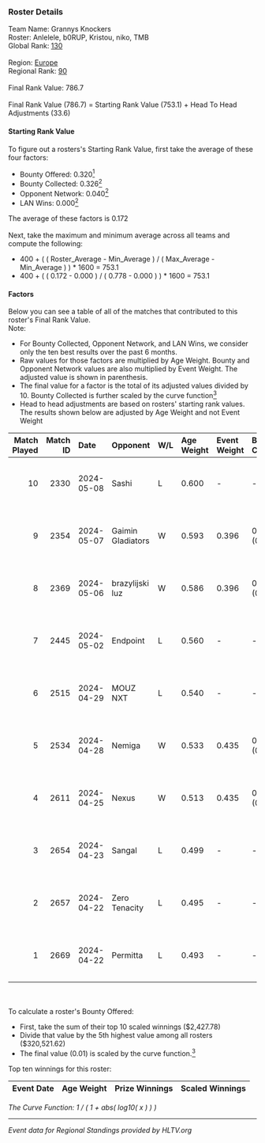 ### Roster Details<br />
Team Name: Grannys Knockers<br />
Roster: Anlelele, b0RUP, Kristou, niko, TMB<br />
Global Rank: [130](../standings_global.md)<br />
<br />
Region: [Europe]( ../standings_europe.md)<br />
Regional Rank: [90]( ../standings_europe.md)<br />
<br />
Final Rank Value:  786.7<br />
<br />
Final Rank Value (786.7) = Starting Rank Value (753.1) + Head To Head Adjustments (33.6)<br />

#### Starting Rank Value<br />
To figure out a rosters's Starting Rank Value, first take the average of these four factors:<br />
- Bounty Offered: 0.320[<sup>1</sup>](#table2)
- Bounty Collected: 0.326[<sup>2</sup>](#table1)
- Opponent Network: 0.040[<sup>2</sup>](#table1)
- LAN Wins: 0.000[<sup>2</sup>](#table1)

The average of these factors is 0.172<br />
<br />
Next, take the maximum and minimum average across all teams and compute the following:<br />
- 400 + ( ( Roster_Average - Min_Average ) / ( Max_Average - Min_Average ) ) * 1600 = 753.1
- 400 + ( ( 0.172 - 0.000 ) / ( 0.778 - 0.000 ) ) * 1600 = 753.1


#### Factors<br />
Below you can see a table of all of the matches that contributed to this roster's Final Rank Value.<br />
Note:<br />

- For Bounty Collected, Opponent Network, and LAN Wins, we consider only the ten best results over the past 6 months.
- Raw values for those factors are multiplied by Age Weight. Bounty and Opponent Network values are also multiplied by Event Weight. The adjusted value is shown in parenthesis.
- The final value for a factor is the total of its adjusted values divided by 10. Bounty Collected is further scaled by the curve function[<sup>3</sup>](#curveFunction)
- Head to head adjustments are based on rosters' starting rank values. The results shown below are adjusted by Age Weight and not Event Weight
<span id="table1"></span><br />


| Match Played | Match ID | Date       | Opponent          | W/L | Age Weight | Event Weight | Bounty Collected | Opponent Network | LAN Wins  | H2H Adj. | Roster                              |
| -: | -: | :- | :- | :- | :- | :- | :- | :- | :- | -: | :- |
|           10 |     2330 | 2024-05-08 | Sashi             | L   | 0.600      | -            | -                | -                | -         |    -1.65 | Anlelele, b0RUP, Kristou, niko, TMB |
|            9 |     2354 | 2024-05-07 | Gaimin Gladiators | W   | 0.593      | 0.396        | 0.037 (0.009)    | 0.331 (0.078)    | 0 (0.000) |    14.52 | Anlelele, b0RUP, Kristou, niko, TMB |
|            8 |     2369 | 2024-05-06 | brazylijski luz   | W   | 0.586      | 0.396        | 0.008 (0.002)    | 0.250 (0.058)    | 0 (0.000) |    11.12 | Anlelele, b0RUP, Kristou, niko, TMB |
|            7 |     2445 | 2024-05-02 | Endpoint          | L   | 0.560      | -            | -                | -                | -         |    -5.31 | Anlelele, b0RUP, Kristou, niko, TMB |
|            6 |     2515 | 2024-04-29 | MOUZ NXT          | L   | 0.540      | -            | -                | -                | -         |    -3.04 | b0RUP, Kristou, niko, refrezh, TMB  |
|            5 |     2534 | 2024-04-28 | Nemiga            | W   | 0.533      | 0.435        | 0.315 (0.073)    | 0.704 (0.163)    | 0 (0.000) |    15.25 | b0RUP, Kristou, niko, refrezh, TMB  |
|            4 |     2611 | 2024-04-25 | Nexus             | W   | 0.513      | 0.435        | 0.014 (0.003)    | 0.447 (0.100)    | 0 (0.000) |    10.07 | b0RUP, Kristou, niko, refrezh, TMB  |
|            3 |     2654 | 2024-04-23 | Sangal            | L   | 0.499      | -            | -                | -                | -         |    -1.72 | Anlelele, b0RUP, Kristou, niko, TMB |
|            2 |     2657 | 2024-04-22 | Zero Tenacity     | L   | 0.495      | -            | -                | -                | -         |    -2.14 | b0RUP, Kristou, niko, refrezh, TMB  |
|            1 |     2669 | 2024-04-22 | Permitta          | L   | 0.493      | -            | -                | -                | -         |    -3.49 | b0RUP, Kristou, niko, refrezh, TMB  |

<br />
<span id="table2"></span><br />
To calculate a roster's Bounty Offered:<br />

- First, take the sum of their top 10 scaled winnings ($2,427.78)
- Divide that value by the 5th highest value among all rosters ($320,521.62)
- The final value (0.01) is scaled by the curve function.[<sup>3</sup>](#curveFunction)

Top ten winnings for this roster:<br />

| Event Date | Age Weight | Prize Winnings | Scaled Winnings |
| :- | -: | :- | :- |


<span id="curveFunction"></span>_The Curve Function: 1 / ( 1 + abs( log10( x ) ) )_<br />

---
_Event data for Regional Standings provided by HLTV.org_<br />
